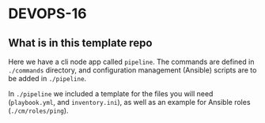 # DEVOPS-16
## What is in this template repo

Here we have a cli node app called `pipeline`. The commands are defined in `./commands` directory, and configuration management (Ansible) scripts are to be added in `./pipeline`.

In `./pipeline` we included a template for the files you will need (`playbook.yml`, and `inventory.ini`), as well as an example for Ansible roles (`./cm/roles/ping`).
